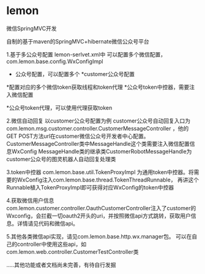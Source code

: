 # lemon
微信SpringMVC开发

自制的基于maven的SpringMVC+hibernate微信公众号平台

1.基于多公众号配置
 lemon-serlvet.xml中 可以配置多个微信配置，com.lemon.base.config.WxConfigImpl
 
* 公众号配置，可以配置多个 
*customer公众号配置 
<bean id="customerWxConfig" class="com.lemon.base.config.WxConfigImpl">
	<constructor-arg name="appId" value="wx8181e822a15cdc22"></constructor-arg>
	<constructor-arg name="appsecret" value="6df6fa84c1c360b799928c893e8ac799"></constructor-arg>
	<constructor-arg name="mch_id" value=""></constructor-arg>
	<constructor-arg name="wxzf_key" value=""></constructor-arg>
	<constructor-arg name="notify_url" value=""></constructor-arg>
	<constructor-arg name="token" value="dsaREf3434654fGDShdftgh657ku"></constructor-arg>
	<constructor-arg name="subsribeReplyText" value=""></constructor-arg>
	<property name="tokenProxy" ref="customerTokenProxy"></property>
</bean>

*配置对应的多个微信token获取线程和token代理
*公众号token中控器，需要注入微信配置 
<bean id="customerTokenThreadRunnable" class="com.lemon.base.thread.TokenThreadRunnable">
	<constructor-arg name="wxConfig" ref="customerWxConfig"></constructor-arg>
</bean>

*公众号token代理，可以使用代理获取token 
<bean id="customerTokenProxy" class="com.lemon.base.util.TokenProxyImpl"
	init-method="init">
	<constructor-arg name="tokenThreadRunnable" ref="customerTokenThreadRunnable"></constructor-arg>
</bean>
	
2.微信自动回复 以customer公众号配置为例
customer公众号自动回复入口为com.lemon.msg.customer.controller.CustomerMessageController ，他的GET POST方法url在customer微信公众号开发者中心配置。
CustomerMessageController类中MessageHandle这个类需要注入微信配置信息WxConfig
MessageHandle类的继承类CustomerRobotMessageHandle为customer公众号的图灵机器人自动回复处理类

3.token中控器
com.lemon.base.util.TokenProxyImpl 为通用token中控器。将需要的WxConfig注入com.lemon.base.thread.TokenThreadRunnable，
再讲这个Runnable植入TokenProxyImpl即可获得对应WxConfig的token中控器

4.获取微信用户信息
 com.lemon.customer.controller.OauthCustomerController注入了customer的Wxconfig，会拦截一切oauth2开头的uri，并按照微信api方式跳转，获取用户信息。详情请见代码和微信api。
 
 5.其他各类微信api实现，请见com.lemon.base.http.wx.manager包。
 可以在自己的controller中使用这些api，如com.lemon.web.controller.CustomerTestController类
 
 .....其他功能或者文档尚未完善，有待自行发掘


